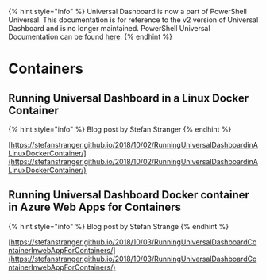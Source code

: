 ﻿{% hint style="info" %}
Universal Dashboard is now a part of PowerShell Universal. This documentation is for reference to the v2 version of Universal Dashboard and is no longer maintained. PowerShell Universal Documentation can be found [here](https://docs.ironmansoftware.com).
{% endhint %}


# Containers

## Running Universal Dashboard in a Linux Docker Container

{% hint style="info" %}
Blog post by Stefan Stranger
{% endhint %}

[https://stefanstranger.github.io/2018/10/02/RunningUniversalDashboardinALinuxDockerContainer/](https://stefanstranger.github.io/2018/10/02/RunningUniversalDashboardinALinuxDockerContainer/)

## Running Universal Dashboard Docker container in Azure Web Apps for Containers

{% hint style="info" %}
Blog post by Stefan Strange
{% endhint %}

[https://stefanstranger.github.io/2018/10/03/RunningUniversalDashboardContainerInwebAppForContainers/](https://stefanstranger.github.io/2018/10/03/RunningUniversalDashboardContainerInwebAppForContainers/)



